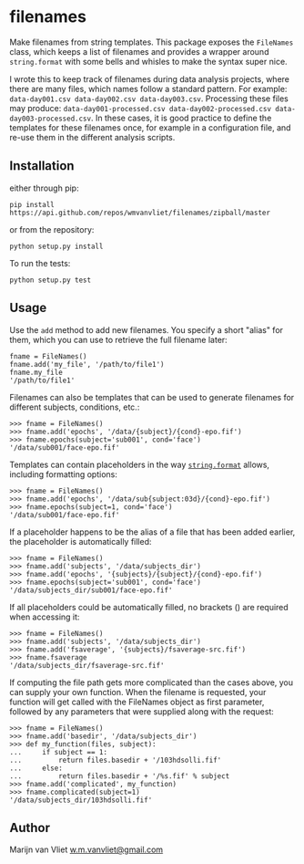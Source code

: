 filenames
=========

Make filenames from string templates.
This package exposes the `FileNames` class, which keeps a list of filenames and provides a wrapper around `string.format` with some bells and whisles to make the syntax super nice.

I wrote this to keep track of filenames during data analysis projects, where there are many files, which names follow a standard pattern. For example: `data-day001.csv data-day002.csv data-day003.csv`. Processing these files may produce: `data-day001-processed.csv data-day002-processed.csv data-day003-processed.csv`. In these cases, it is good practice to define the templates for these filenames once, for example in a configuration file, and re-use them in the different analysis scripts.


Installation
------------
either through pip:

    pip install https://api.github.com/repos/wmvanvliet/filenames/zipball/master

or from the repository:

    python setup.py install

To run the tests:

    python setup.py test


Usage
-----
Use the `add` method to add new filenames. You specify a short "alias" for
them, which you can use to retrieve the full filename later:

    fname = FileNames()
    fname.add('my_file', '/path/to/file1')
    fname.my_file
    '/path/to/file1'

Filenames can also be templates that can be used to generate
filenames for different subjects, conditions, etc.:

    >>> fname = FileNames()
    >>> fname.add('epochs', '/data/{subject}/{cond}-epo.fif')
    >>> fname.epochs(subject='sub001', cond='face')
    '/data/sub001/face-epo.fif'

Templates can contain placeholders in the way
[`string.format`](https://docs.python.org/3/library/string.html#formatstrings)
allows, including formatting options:

    >>> fname = FileNames()
    >>> fname.add('epochs', '/data/sub{subject:03d}/{cond}-epo.fif')
    >>> fname.epochs(subject=1, cond='face')
    '/data/sub001/face-epo.fif'

If a placeholder happens to be the alias of a file that has been added earlier,
the placeholder is automatically filled:

    >>> fname = FileNames()
    >>> fname.add('subjects', '/data/subjects_dir')
    >>> fname.add('epochs', '{subjects}/{subject}/{cond}-epo.fif')
    >>> fname.epochs(subject='sub001', cond='face')
    '/data/subjects_dir/sub001/face-epo.fif'

If all placeholders could be automatically filled, no brackets () are required
when accessing it:

    >>> fname = FileNames()
    >>> fname.add('subjects', '/data/subjects_dir')
    >>> fname.add('fsaverage', '{subjects}/fsaverage-src.fif')
    >>> fname.fsaverage
    '/data/subjects_dir/fsaverage-src.fif'

If computing the file path gets more complicated than the cases above, you can
supply your own function. When the filename is requested, your function will
get called with the FileNames object as first parameter, followed by any
parameters that were supplied along with the request:

    >>> fname = FileNames()
    >>> fname.add('basedir', '/data/subjects_dir')
    >>> def my_function(files, subject):
    ...     if subject == 1:
    ...         return files.basedir + '/103hdsolli.fif'
    ...     else:
    ...         return files.basedir + '/%s.fif' % subject
    >>> fname.add('complicated', my_function)
    >>> fname.complicated(subject=1)
    '/data/subjects_dir/103hdsolli.fif'


Author
------
Marijn van Vliet <w.m.vanvliet@gmail.com>
